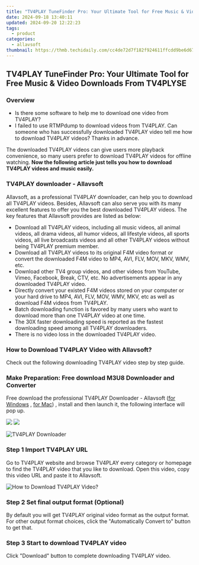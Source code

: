 ```yaml
---
title: "TV4PLAY TuneFinder Pro: Your Ultimate Tool for Free Music & Video Downloads From TV4PLYSE"
date: 2024-09-18 13:40:11
updated: 2024-09-20 12:22:23
tags:
  - product
categories:
  - allavsoft
thumbnail: https://thmb.techidaily.com/cc4de72d7f182f924611ffcdd9be6d67698446b35913acbf3e4fc8c5af445646.jpg
---
```


## TV4PLAY TuneFinder Pro: Your Ultimate Tool for Free Music & Video Downloads From TV4PLYSE

### Overview

* Is there some software to help me to download one video from TV4PLAY?
* I failed to use RTMPdump to download videos from TV4PLAY. Can someone who has successfully downloaded TV4PLAY video tell me how to download TV4PLAY videos? Thanks in advance.

The downloaded TV4PLAY videos can give users more playback convenience, so many users prefer to download TV4PLAY videos for offline watching. **Now the following article just tells you how to download TV4PLAY videos and music easily.**

### TV4PLAY downloader - Allavsoft

Allavsoft, as a professional TV4PLAY downloader, can help you to download all TV4PLAY videos. Besides, Allavsoft can also serve you with its many excellent features to offer you the best downloaded TV4PLAY videos. The key features that Allavsoft provides are listed as below:

* Download all TV4PLAY videos, including all music videos, all animal videos, all drama videos, all humor videos, all lifestyle videos, all sports videos, all live broadcasts videos and all other TV4PLAY videos without being TV4PLAY premium member.
* Download all TV4PLAY videos to its original F4M video format or convert the downloaded F4M video to MP4, AVI, FLV, MOV, MKV, WMV, etc.
* Download other TV4 group videos, and other videos from YouTube, Vimeo, Facebook, Break, CTV, etc. No advertisements appear in any downloaded TV4PLAY video.
* Directly convert your existed F4M videos stored on your computer or your hard drive to MP4, AVI, FLV, MOV, WMV, MKV, etc as well as download F4M videos from TV4PLAY.
* Batch downloading function is favored by many users who want to download more than one TV4PLAY video at one time.
* The 30X faster downloading speed is reported as the fastest downloading speed among all TV4PLAY downloaders.
* There is no video loss in the downloaded TV4PLAY video.

### How to Download TV4PLAY Video with Allavsoft?

Check out the following downloading TV4PLAY video step by step guide.

### Make Preparation: Free download M3U8 Downloader and Converter

Free download the professional TV4PLAY Downloader - Allavsoft ([for Windows](https://tools.techidaily.com/allavsoft/products/) , [for Mac](https://tools.techidaily.com/allavsoft/products/)) , install and then launch it, the following interface will pop up.

[![](https://www.allavsoft.com/how-to/../images/how-to/free-download-win.jpg)](https://tools.techidaily.com/allavsoft/products/) [![](https://www.allavsoft.com/how-to/../images/how-to/free-download-mac.jpg)](https://tools.techidaily.com/allavsoft/products/)

![TV4PLAY Downloader](https://www.allavsoft.com/how-to/../images/allavsoft/screen-shot-600.jpg)

### Step 1 Import TV4PLAY URL

Go to TV4PLAY website and browse TV4PLAY every category or homepage to find the TV4PLAY video that you like to download. Open this video, copy this video URL and paste it to Allavsoft.

![How to Download TV4PLAY Video?](https://www.allavsoft.com/how-to/../images/how-to/download-rtmp-video/download-rtmp-video.jpg)

### Step 2 Set final output format (Optional)

By default you will get TV4PLAY original video format as the output format. For other output format choices, click the "Automatically Convert to" button to get that.

### Step 3 Start to download TV4PLAY video

Click "Download" button to complete downloading TV4PLAY video.

<ins class="adsbygoogle"
     style="display:block"
     data-ad-format="autorelaxed"
     data-ad-client="ca-pub-7571918770474297"
     data-ad-slot="1223367746"></ins>



<ins class="adsbygoogle"
     style="display:block"
     data-ad-client="ca-pub-7571918770474297"
     data-ad-slot="8358498916"
     data-ad-format="auto"
     data-full-width-responsive="true"></ins>
